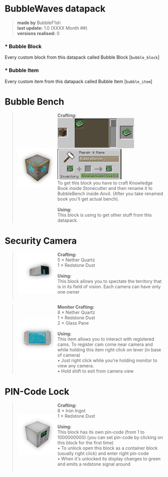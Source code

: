 # BubbleWaves datapack
> **made by** BubbleF1sh\
> **last update:** 1.0 (XXXX Month ##)\
> **versions realised:** 0

### * Bubble Block
Every custom block from this datapack called Bubble Block [`bubble_block`]
### * Bubble Item
Every custom item from this datapack called Bubble Item [`bubble_item`]


# Bubble Bench
> <span style="display: flex; flex-direction: row; align-items: center"><img src="docs/bubble_bench.png"/><span>**Crafting:**<br/><img src="docs/bubble_bench_recipe.png" height="96px"/><img src="docs/bubble_bench_recipe_2.png" height="96px"/><br/>To get this block you have to craft Knowledge Book inside Stonecutter and then rename it to BubbleBench inside Anvil. (After you take renamed book you'll get actual bench).<br/><br/>**Using:**<br/>This block is using to get other stuff from this datapack.</span></span>

# Security Camera
> <span style="display: flex; flex-direction: row; align-items: center"><img src="docs/security_camera.png"/><span>**Crafting:**<br/>5 × Nether Quartz<br/>1 × Redstone Dust<br/><br/>**Using:**<br/>This block allows you to spectate the territory that is in its field of vision. Each camera can have only one owner</span></span><br/>

><span style="display: flex; flex-direction: row; align-items: center"><img src="docs/camera_monitor.png"/><span>**Monitor Crafting:**<br/>8 × Nether Quartz<br/>1 × Redstone Dust<br/>2 × Glass Pane<br/><br/>**Using:**<br/>This item allows you to interact with registered cams. To register cam come near camera and while holding this item right click on lever (in base of camera)<br/>• Just right click while you're holding monitor to view any camera.<br/>• Hold shift to exit from camera view</span></span>

# PIN-Code Lock
> <span style="display: flex; flex-direction: row; align-items: center"><img src="docs/pincode_lock.png"/><span>**Crafting:**<br/>8 × Iron Ingot<br/>1 × Redstone Dust<br/><br/>**Using:**<br/>This block has its own pin-code (from 1 to 1000000000) (you can set pin-code by clicking on this block for the first time)<br/>• To unlock open this block as a container block (usually right click) and enter right pin-code<br/>• When it's unlocked its display changes to green and emits a redstone signal around</span></span><br/>
